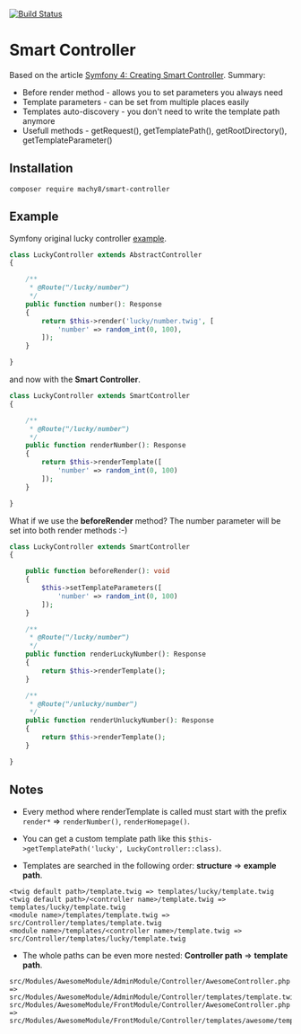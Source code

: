 [![Build Status](https://travis-ci.org/Machy8/smart-controller.svg?branch=master)](https://travis-ci.org/Machy8/smart-controller)

# Smart Controller
Based on the article [Symfony 4: Creating Smart Controller](https://machy8.com/blog/symfony-4-creating-smart-controller). Summary:
- Before render method - allows you to set parameters you always need
- Template parameters - can be set from multiple places easily
- Templates auto-discovery - you don't need to write the template path anymore
- Usefull methods - getRequest(), getTemplatePath(), getRootDirectory(), getTemplateParameter()

## Installation
```
composer require machy8/smart-controller
```

## Example
Symfony original lucky controller [example](https://symfony.com/doc/current/page_creation.html#creating-a-page-route-and-controller).

```php
class LuckyController extends AbstractController
{

	/**
	 * @Route("/lucky/number")
	 */
	public function number(): Response
	{
		return $this->render('lucky/number.twig', [
			'number' => random_int(0, 100),
		]);
	}

}
```

and now with the **Smart Controller**.

```php
class LuckyController extends SmartController
{

	/**
	 * @Route("/lucky/number")
	 */
	public function renderNumber(): Response
	{
		return $this->renderTemplate([
			'number' => random_int(0, 100)
		]);
	}

}
```

What if we use the **beforeRender** method? The number parameter will be set into both render methods :-)

```php
class LuckyController extends SmartController
{

    public function beforeRender(): void
    {
        $this->setTemplateParameters([
            'number' => random_int(0, 100)
        ]);
    }

    /**
     * @Route("/lucky/number")
     */
    public function renderLuckyNumber(): Response
    {
        return $this->renderTemplate();
    }

    /**
     * @Route("/unlucky/number")
     */
    public function renderUnluckyNumber(): Response
    {
        return $this->renderTemplate();
    }

}
```

## Notes
- Every method where renderTemplate is called must start with the prefix `render*` => `renderNumber()`, `renderHomepage()`.
- You can get a custom template path like this `$this->getTemplatePath('lucky', LuckyController::class)`.

- Templates are searched in the following order: **structure** => **example path**.
```
<twig default path>/template.twig => templates/lucky/template.twig
<twig default path>/<controller name>/template.twig => templates/lucky/template.twig
<module name>/templates/template.twig => src/Controller/templates/template.twig
<module name>/templates/<controller name>/template.twig => src/Controller/templates/lucky/template.twig
```
- The whole paths can be even more nested: **Controller path** => **template path**.
```
src/Modules/AwesomeModule/AdminModule/Controller/AwesomeController.php => src/Modules/AwesomeModule/AdminModule/Controller/templates/template.twig
src/Modules/AwesomeModule/FrontModule/Controller/AwesomeController.php => src/Modules/AwesomeModule/FrontModule/Controller/templates/awesome/template.twig
```
